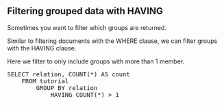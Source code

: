 ## Filtering grouped data with HAVING

Sometimes you want to filter which groups are returned.

Similar to filtering documents with the WHERE clause, we can filter
groups with the HAVING clause.

Here we filter to only include groups with more than 1 member.

<pre id="example">
SELECT relation, COUNT(*) AS count
    FROM tutorial
        GROUP BY relation
        	HAVING COUNT(*) > 1
</pre>